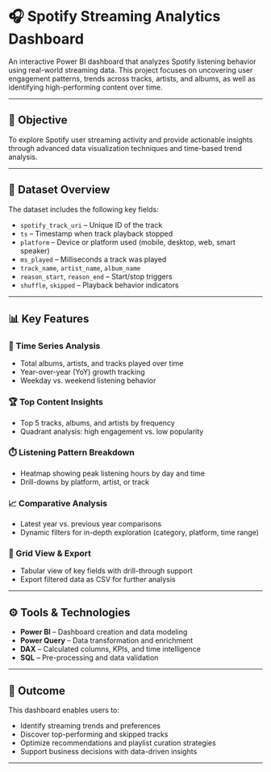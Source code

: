 # 🎧 Spotify Streaming Analytics Dashboard

An interactive Power BI dashboard that analyzes Spotify listening behavior using real-world streaming data. This project focuses on uncovering user engagement patterns, trends across tracks, artists, and albums, as well as identifying high-performing content over time.

---

## 📌 Objective

To explore Spotify user streaming activity and provide actionable insights through advanced data visualization techniques and time-based trend analysis.

---

## 🧩 Dataset Overview

The dataset includes the following key fields:

- `spotify_track_uri` – Unique ID of the track
- `ts` – Timestamp when track playback stopped
- `platform` – Device or platform used (mobile, desktop, web, smart speaker)
- `ms_played` – Milliseconds a track was played
- `track_name`, `artist_name`, `album_name`
- `reason_start`, `reason_end` – Start/stop triggers
- `shuffle`, `skipped` – Playback behavior indicators

---

## 📊 Key Features

### 📅 Time Series Analysis
- Total albums, artists, and tracks played over time
- Year-over-year (YoY) growth tracking
- Weekday vs. weekend listening behavior

### 🏆 Top Content Insights
- Top 5 tracks, albums, and artists by frequency
- Quadrant analysis: high engagement vs. low popularity

### ⏱️ Listening Pattern Breakdown
- Heatmap showing peak listening hours by day and time
- Drill-downs by platform, artist, or track

### 📈 Comparative Analysis
- Latest year vs. previous year comparisons
- Dynamic filters for in-depth exploration (category, platform, time range)

### 📁 Grid View & Export
- Tabular view of key fields with drill-through support
- Export filtered data as CSV for further analysis

---

## ⚙️ Tools & Technologies

- **Power BI** – Dashboard creation and data modeling
- **Power Query** – Data transformation and enrichment
- **DAX** – Calculated columns, KPIs, and time intelligence
- **SQL** – Pre-processing and data validation

---

## 📌 Outcome

This dashboard enables users to:
- Identify streaming trends and preferences
- Discover top-performing and skipped tracks
- Optimize recommendations and playlist curation strategies
- Support business decisions with data-driven insights

---



